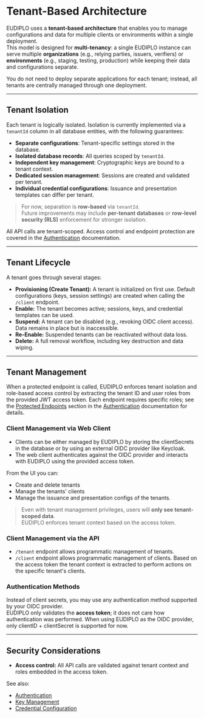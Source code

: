# Tenant-Based Architecture

EUDIPLO uses a **tenant-based architecture** that enables you to manage configurations and data for multiple clients or environments within a single deployment.  
This model is designed for **multi-tenancy**: a single EUDIPLO instance can serve multiple **organizations** (e.g., relying parties, issuers, verifiers) or **environments** (e.g., staging, testing, production) while keeping their data and configurations separate.

You do not need to deploy separate applications for each tenant; instead, all tenants are centrally managed through one deployment.

---

## Tenant Isolation

Each tenant is logically isolated. Isolation is currently implemented via a `tenantId` column in all database entities, with the following guarantees:

- **Separate configurations**: Tenant-specific settings stored in the database.
- **Isolated database records**: All queries scoped by `tenantId`.
- **Independent key management**: Cryptographic keys are bound to a tenant context.
- **Dedicated session management**: Sessions are created and validated per tenant.
- **Individual credential configurations**: Issuance and presentation templates can differ per tenant.

> For now, separation is **row-based** via `tenantId`.  
> Future improvements may include **per-tenant databases** or **row-level security (RLS)** enforcement for stronger isolation.

All API calls are tenant-scoped. Access control and endpoint protection are covered in the [Authentication](../api/authentication.md) documentation.

---

## Tenant Lifecycle

A tenant goes through several stages:

- **Provisioning (Create Tenant):** A tenant is initialized on first use. Default configurations (keys, session settings) are created when calling the `/client` endpoint.
- **Enable:** The tenant becomes active; sessions, keys, and credential templates can be used.
- **Suspend:** A tenant can be disabled (e.g., revoking OIDC client access). Data remains in place but is inaccessible.
- **Re-Enable:** Suspended tenants can be reactivated without data loss.
- **Delete:** A full removal workflow, including key destruction and data wiping.

---

## Tenant Management

When a protected endpoint is called, EUDIPLO enforces tenant isolation and role-based access control by extracting the tenant ID and user roles from the provided JWT access token. Each endpoint requires specific roles; see the [Protected Endpoints](../api/authentication.md#protected-endpoints) section in the [Authentication](../api/authentication.md) documentation for details.

### Client Management via Web Client

- Clients can be either managed by EUDIPLO by storing the clientSecrets in the database or by using an external OIDC provider like Keycloak.
- The web client authenticates against the OIDC provider and interacts with EUDIPLO using the provided access token.

From the UI you can:

- Create and delete tenants
- Manage the tenants' clients
- Manage the issuance and presentation configs of the tenants.

> Even with tenant management privileges, users will **only see tenant-scoped data**.  
> EUDIPLO enforces tenant context based on the access token.

### Client Management via the API

- `/tenant` endpoint allows programmatic management of tenants.
- `/client` endpoint allows programmatic management of clients. Based on the access token the tenant context is extracted to perform actions on the specific tenant's clients.

### Authentication Methods

Instead of client secrets, you may use any authentication method supported by your OIDC provider.  
EUDIPLO only validates the **access token**; it does not care how authentication was performed. When using EUDIPLO as the OIDC provider, only clientID + clientSecret is supported for now.

---

## Security Considerations

- **Access control:** All API calls are validated against tenant context and roles embedded in the access token.

See also:

- [Authentication](../api/authentication.md)
- [Key Management](./key-management.md)
- [Credential Configuration](../getting-started/issuance/credential-configuration.md)
